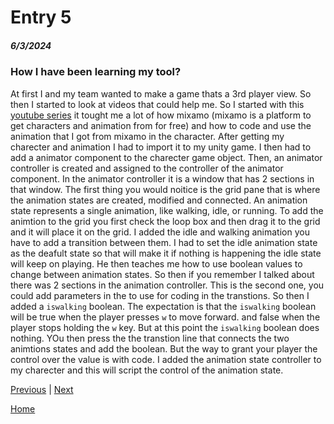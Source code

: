 # Entry 5
##### 6/3/2024

### How I have been learning my tool?

At first I and my team wanted to make a game thats a 3rd player view. So then I started to look at videos that could help me. So I started with this [youtube series](https://www.youtube.com/watch?v=-FhvQDqmgmU&list=PLwyUzJb_FNeTQwyGujWRLqnfKpV-cj-eO) it tought me a lot of how mixamo (mixamo is a platform to get characters and animation from for free) and how to code and use the animation that I got from mixamo in the character. After getting my charecter and animation I had to import it to my unity game. I then had to add a animator component to the charecter game object. Then, an animator controller is created and assigned to the controller of the animator component. In the animator controller it is a window that has 2 sections in that window. The first thing you would noitice is the grid pane that is where the animation states are created, modified and connected. An animation state represents a single animation, like walking, idle, or running. To add the animtion to the grid you first check the loop box and then drag it to the grid and it will place it on the grid. I added the idle and walking animation you have to add a transition between them. I had to set the idle animation state as the deafult state so that will make it if nothing is happening the idle state will keep on playing. He then teaches me how to use boolean values to change between animation states. So then if you remember I talked about there was 2 sections in the animation controller. This is the second one, you could add parameters in the to use for coding in the transtions. So then I added a `iswalking` boolean. The expectation is that the `iswalking` boolean will be true when the player presses `w` to move forward. and false when the player stops holding the `w` key. But at this point the `iswalking` boolean does nothing. YOu then press the the transtion line that connects the two animtions states and add the boolean. But the way to grant your player the control over the value is with code. I added the animation state controller to my charecter and this will script the control of the animation state. 



[Previous](entry04.md) | [Next](entry06.md)

[Home](../README.md)
